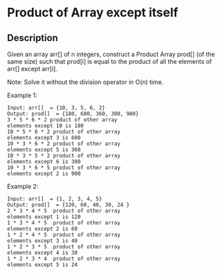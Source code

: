 # Product of Array except itself

## Description

Given an array arr[] of n integers, construct a Product Array prod[] (of the same size) such that prod[i] is equal to the product of all the elements of arr[] except arr[i]. 

Note: Solve it without the division operator in O(n) time.

Example 1:


```
Input: arr[]  = {10, 3, 5, 6, 2}
Output: prod[]  = {180, 600, 360, 300, 900}
3 * 5 * 6 * 2 product of other array 
elements except 10 is 180
10 * 5 * 6 * 2 product of other array 
elements except 3 is 600
10 * 3 * 6 * 2 product of other array 
elements except 5 is 360
10 * 3 * 5 * 2 product of other array 
elements except 6 is 300
10 * 3 * 6 * 5 product of other array 
elements except 2 is 900
```

Example 2:

```
Input: arr[]  = {1, 2, 3, 4, 5}
Output: prod[]  = {120, 60, 40, 30, 24 }
2 * 3 * 4 * 5  product of other array 
elements except 1 is 120
1 * 3 * 4 * 5  product of other array 
elements except 2 is 60
1 * 2 * 4 * 5  product of other array 
elements except 3 is 40
1 * 2 * 3 * 5  product of other array 
elements except 4 is 30
1 * 2 * 3 * 4  product of other array 
elements except 5 is 24
```

<!-- # ![Alt](https://assets.leetcode.com/uploads/2021/03/27/perectrec1-plane.jpg) -->